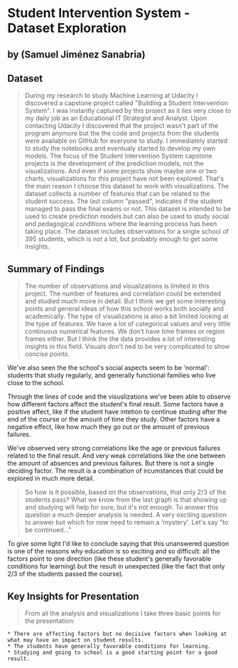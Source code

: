 # Student Intervention System - Dataset Exploration
## by (Samuel Jiménez Sanabria)


## Dataset

> During my research to study Machine Learning at Udacity I discovered a capstone project called "Building a Student Intervention System". I was instantly captured by this project as it lies very close to my daily job as an Educational IT Strategist and Analyst. 
Upon contacting Udacity I discovered that the project wasn't part of the program anymore but the the code and projects from the students were available on GitHub for everyone to study. I immediately started to study the notebooks and eventualy started to develop my own models. The focus of the Student Intervention System capstone projects is the development of the prediction models, not the visualizations. And even if some projects show maybe one or two charts, visualizations for this project have not been explored. That's the main reason I choose this dataset to work with visualizations.
> The dataset collects a number of features that can be related to the student success. The last column "passed", indicates if the student managed to pass the final exams or not.
This dataset is intended to be used to create prediction models but can also be used to study social and pedagogical conditions where the learning process has been taking place. The dataset includes observations for a single school of 395 students, which is not a lot, but probably enough to get some insights.


## Summary of Findings

> The number of observations and visualizations is limited in this project. The number of features and correlation could be extended and studied much moire in detail. But I think we get some interesting points and general ideas of how this school works both socially and academically. The type of visualizations is also a bit limited looking at the type of features. We have a lot of categorical values and very little continuous numerical features. We don't have time frames or region frames either. But I think the the data provides a lot of interesting insights in this field. Visuals don't ned to be very complicated to show concise points.

We've also seen the the school's social aspects seem to be 'normal': students that study regularly, and generally functional families who live close to the school.

Through the lines of code and the visuslizations we've been able to observe how different factors affect the student's final result. Some factors have a positive affect, like if the student have intetion to continue studing after the end of the course or the amount of time they study. Other factors have a negative effect, like how much they go out or the amount of previous failures.

We've observed very strong correlations like the age or previous failures related to the final result. And very weak correlations like the one between the amount of absences and previous failures. But there is not a single deciding factor. The result is a combination of ircumstances that could be explored in much more detail.

> So how is it possible, based on the observations, that only 2/3 of the students pass? What we know from the last graph is that showing up and studying will help for sure, but it's not enough. To answer this question a much deeper analysis is needed. A very exciting question to answer but which for now need to remain a 'mystery'. Let's say "to be continued..."

To give some light I'd like to conclude saying that this unanswered question is one of the reasons why education is so exciting and so difficult: all the factors point to one direction (like these student's generally favorable conditions for learning) but the result in unexpected (like the fact that only 2/3 of the students passed the course).


## Key Insights for Presentation

> From all the analysis and visualizations I take three basic points for the presentation:
	
	* There are affecting factors but no decisive factors when looking at what may have an impact on student results. 
	* The students have generally favorable conditions for learning.
	* Studying and going to school is a good starting point for a good result.
